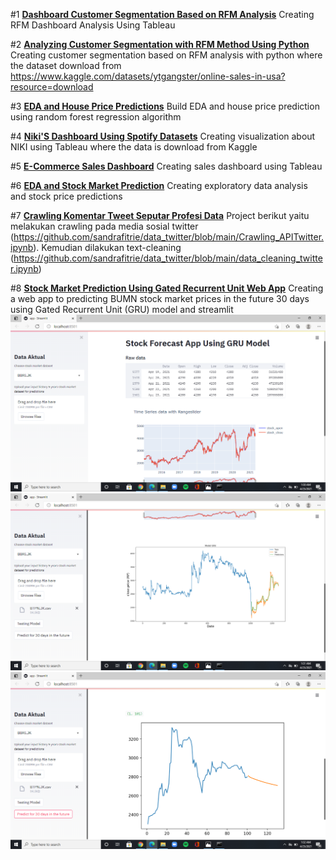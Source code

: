 #1 [**Dashboard Customer Segmentation Based on RFM Analysis**](https://public.tableau.com/app/profile/sandra.fitrie/viz/rfm_16634363143370/Dashboard1#1)
Creating RFM Dashboard Analysis Using Tableau

#2 [**Analyzing Customer Segmentation with RFM Method Using Python**](https://github.com/sandrafitrie/sales/blob/main/rfm_sales.ipynb)
Creating customer segmentation based on RFM analysis with python 
where the dataset download from https://www.kaggle.com/datasets/ytgangster/online-sales-in-usa?resource=download

#3  [**EDA and House Price Predictions**](https://github.com/sandrafitrie/EDA/blob/master/house_predictions.ipynb)
Build EDA and house price prediction using random forest regression algorithm  

#4 [**Niki'S Dashboard Using Spotify Datasets**](https://public.tableau.com/app/profile/sandra.fitrie/viz/nikis_dashboard/Dashboard1)
Creating visualization about NIKI using Tableau where the data is download from Kaggle 

#5  [**E-Commerce Sales Dashboard**](https://public.tableau.com/app/profile/sandra.fitrie/viz/sales_dash_16620982016530/Dashboard1)
Creating sales dashboard using Tableau

#6 [**EDA and Stock Market Prediction**](https://github.com/sandrafitrie/EDA)
Creating exploratory data analysis and stock price predictions 

#7 [**Crawling Komentar Tweet Seputar Profesi Data**](https://github.com/sandrafitrie/data_twitter)
Project berikut yaitu melakukan  crawling pada media sosial twitter (https://github.com/sandrafitrie/data_twitter/blob/main/Crawling_APITwitter.ipynb).
Kemudian dilakukan text-cleaning (https://github.com/sandrafitrie/data_twitter/blob/main/data_cleaning_twitter.ipynb) 

#8 [**Stock Market Prediction Using Gated Recurrent Unit Web App**](https://github.com/sandrafitrie/Forecasting_stockprice) 
Creating a web app to predicting BUMN stock market prices in the future 30 days using Gated Recurrent Unit (GRU) model and streamlit
![](https://github.com/sandrafitrie/Portfolio/blob/main/images/Screenshot%20(36).png)
![](https://github.com/sandrafitrie/Portfolio/blob/main/images/Screenshot%20(37).png)
![](https://github.com/sandrafitrie/Portfolio/blob/main/images/Screenshot%20(38).png)
